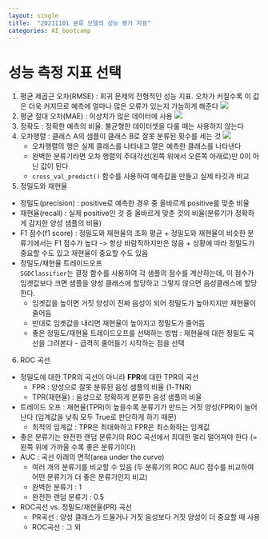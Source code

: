 ```yaml
---
layout: single
title:  "20211101 분류 모델의 성능 평가 지표"
categories: AI_bootcamp
---
```


# 성능 측정 지표 선택

1. 평균 제곱근 오차(RMSE) : 회귀 문제의 전형적인 성능 지표. 오차가 커질수록 이 값은 더욱 커지므로 예측에 얼마나 많은 오류가 있는지 가늠하게 해준다
![](https://i.esdrop.com/d/9760phgt5lnm/kqxOqRc4cX.png)
2. 평균 절대 오차(MAE) : 이상치가 많은 데이터에 사용
![](https://i.esdrop.com/d/9760phgt5lnm/oIXf2o9gpM.png)
3. 정확도 : 정확한 예측의 비율. 불균형한 데이터셋을 다룰 때는 사용하지 않는다
4. 오차행렬 : 클래스 A의 샘플이 클래스 B로 잘못 분류된 횟수를 세는 것
![](https://i.esdrop.com/d/9760phgt5lnm/RSKJ1kseww.png)
    + 오차행렬의 행은 실제 클래스를 나타내고 열은 예측한 클래스를 나타낸다
    + 완벽한 분류기라면 오차 행렬의 주대각선(왼쪽 위에서 오른쪽 아래로)만 0이 아닌 값이 된다
    + `cross_val_predict()` 함수를 사용하여 예측값을 만들고 실제 타깃과 비교
5. 정밀도와 재현율
- 정밀도(precision) : positive로 예측한 경우 중 올바르게 positive를 맞춘 비율
- 재현율(recall) : 실제 positive인 것 중 올바르게 맞춘 것의 비율(분류기가 정확하게 감지한 양성 샘플의 비율)
- F1 점수(f1 score) : 정밀도와 재현율의 조화 평균
        + 정밀도와 재현율이 비슷한 분류기에서는 F1 점수가 높다 -> 항상 바람직하지만은 않음
        + 상황에 따라 정밀도가 중요할 수도 있고 재현율이 중요할 수도 있음
- 정밀도/재현율 트레이드오프\
    `SGDClassifier`는 결정 함수를 사용하여 각 샘플의 점수를 계산하는데, 이 점수가 임곗값보다 크면 샘플을 양성 클래스에 할당하고 그렇지 않으면 음성클래스에 할당한다.
    + 임곗값을 높이면 거짓 양성이 진짜 음성이 되어 정밀도가 높아지지만 재현율이 줄어듬
    + 반대로 임곗값을 내리면 재현율이 높아지고 정밀도가 줄어듬
    + 좋은 정밀도/재현율 트레이드오프를 선택하는 방법 : 재현율에 대한 정밀도 곡선을 그려본다 - 급격히 줄어들기 시작하는 점을 선택
    
6. ROC 곡선
- 정밀도에 대한 TPR의 곡선이 아니라 **FPR**에 대한 TPR의 곡선
    + FPR : 양성으로 잘못 분류된 음성 샘플의 비율 (1-TNR)
    + TPR(재현율) : 음성으로 정확하게 분류한 음성 샘플의 비율
- 트레이드 오프 : 재현율(TPR)이 높을수록 분류기가 만드는 거짓 양성(FPR)이 늘어난다 (임계값을 낮춰 모두 True로 판단하게 하기 때문)
    + 최적의 임계값 : TPR은 최대화하고 FPR은 최소화하는 임계값
- 좋은 분류기는 완전한 랜덤 분류기의 ROC 곡선에서 최대한 멀리 떨어져야 한다 (=왼쪽 위에 가까울 수록 좋은 분류기이다)
- AUC : 곡선 아래의 면적(area under the curve)
    + 여러 개의 분류기를 비교할 수 있음 (두 분류기의 ROC AUC 점수를 비교하여 어떤 분류기가 더 좋은 분류기인지 비교)
    + 완벽한 분류기 : 1
    + 완전한 랜덤 분류기 : 0.5
- ROC곡선 vs. 정밀도/재현율(PR) 곡선
     + PR곡선 : 양성 클래스가 드물거나 거짓 음성보다 거짓 양성이 더 중요할 때 사용
     + ROC곡선 : 그 외
